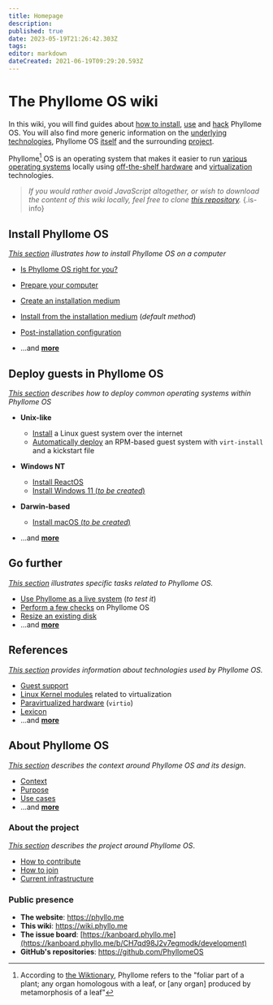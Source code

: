 ```yaml
---
title: Homepage
description: 
published: true
date: 2023-05-19T21:26:42.303Z
tags: 
editor: markdown
dateCreated: 2021-06-19T09:29:20.593Z
---
```


# The Phyllome OS wiki

In this wiki, you will find guides about [how to install](/deploy/install), [use](/getstarted/disk) and [hack](/gofurther/hack) Phyllome OS. You will also find more generic information on the [underlying technologies](/virt), Phyllome OS [itself](/phyllomeos) and the surrounding [project](/project).

Phyllome[^1] OS is an operating system that makes it easier to run [various operating systems](/gofurther) locally using [off-the-shelf hardware](/deploy/prepare) and [virtualization](/virt/lexicon#virtualization) technologies.

[^1]: According to [the Wiktionary](https://en.wiktionary.org/wiki/phyllome), Phyllome refers to the "foliar part of a plant; any organ homologous with a leaf, or [any organ] produced by metamorphosis of a leaf"

> *If you would rather avoid JavaScript altogether, or wish to download the content of this wiki locally, feel free to clone [this repository](https://github.com/PhyllomeOS/wiki).*
{.is-info}

## Install Phyllome OS

*[This section](/deploy) illustrates how to install Phyllome OS on a computer*

* [Is Phyllome OS right for you?](/deploy/rightforyou)
* [Prepare your computer](/deploy/prepare)
* [Create an installation medium](/deploy/medium)
* [Install from the installation medium](/deploy/install) (*default method*)
* [Post-installation configuration](/deploy/post-installation)

* ...and [**more**](https://wiki.phyllo.me/en/deploy)

## Deploy guests in Phyllome OS

*[This section](/getstarted) describes how to deploy common operating systems within Phyllome OS*

* **Unix-like**
	* [Install](/gofurther/install-guest) a Linux guest system over the internet
	* [Automatically deploy](/gofurther/virt-install) an RPM-based guest system with `virt-install` and a kickstart file 

* **Windows NT**
  * [Install ReactOS](/gofurther/reactos)
  * [Install Windows 11 (*to be created*)](/gofurther/windows11)

* **Darwin-based**
  * [Install macOS (*to be created*)](/gofurther/macos)

* ...and [**more**](https://wiki.phyllo.me/en/getstarted#guest-operating-system-installations)

## Go further

*[This section](/gofurther#tasks_related_to_phyllome_os) illustrates specific tasks related to Phyllome OS.*

* [Use Phyllome as a live system](/getstarted/live) (*to test it*)
* [Perform a few checks](/gofurther/checks) on Phyllome OS
* [Resize an existing disk](/gofurther/resize)
* ...and [**more**](/gofurther)

## References

*[This section](/virt) provides information about technologies used by Phyllome OS.*

* [Guest support](/virt/guest)
* [Linux Kernel modules](/virt/host/modules) related to virtualization
* [Paravirtualized hardware](/virt/vm/virtio) (`virtio`)
* [Lexicon](/virt/lexicon) 
* ...and [**more**](/virt)

## About Phyllome OS

*[This section](/phyllomeos) describes the context around Phyllome OS and its design*. 

* [Context](/phyllomeos/context)
* [Purpose](/phyllomeos/purpose)
* [Use cases](/phyllomeos/use-cases)
* ...and [**more**](https://wiki.phyllo.me/en/phyllomeos)

### About the project

*[This section](/project) describes the project around Phyllome OS*.



* [How to contribute](/project/contribute)
* [How to join](/project/join)
* [Current infrastructure](/project/infrastructure)

### Public presence

* **The website**: https://phyllo.me
* **This wiki**: https://wiki.phyllo.me
* **The issue board**: [https://kanboard.phyllo.me](https://kanboard.phyllo.me/b/CH7qd98J2v7egmodk/development)
* **GitHub's repositories**: https://github.com/PhyllomeOS

